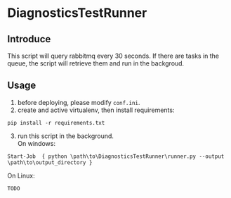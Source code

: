 # DiagnosticsTestRunner

## Introduce
This script will query rabbitmq every 30 seconds. If there are tasks in the queue, the script will retrieve them and run in the backgroud.

## Usage
1. before deploying, please modify `conf.ini`.
2. create and active virtualenv, then install requirements:
```
pip install -r requirements.txt
```
3. run this script in the background.  
On windows:
```
Start-Job  { python \path\to\DiagnosticsTestRunner\runner.py --output \path\to\output_directory }
```
On Linux:
```
TODO
```